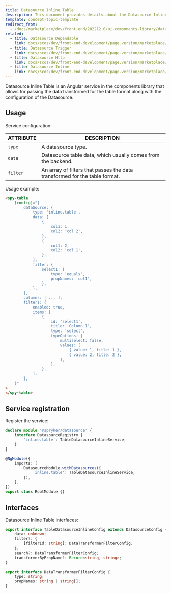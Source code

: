 ```yaml
---
title: Datasource Inline Table
description: This document provides details about the Datasource Inline Table service in the Components Library.
template: concept-topic-template
redirect_from:
  - /docs/marketplace/dev/front-end/202212.0/ui-components-library/datasources/datasource-inline-table.html
related:
  - title: Datasource Dependable
    link: docs/scos/dev/front-end-development/page.version/marketplace/ui-components-library/datasources/datasource-dependable.html
  - title: Datasource Trigger
    link: docs/scos/dev/front-end-development/page.version/marketplace/ui-components-library/datasources/datasource-trigger.html
  - title: Datasource Http
    link: docs/scos/dev/front-end-development/page.version/marketplace/ui-components-library/datasources/datasource-http.html
  - title: Datasource Inline
    link: docs/scos/dev/front-end-development/page.version/marketplace/ui-components-library/datasources/datasource-inline.html
---
```


Datasource Inline Table is an Angular service in the components library that allows for passing the data transformed for the table format along with the configuration of the Datasource.

## Usage

Service configuration:

| ATTRIBUTE | DESCRIPTION |
| - | - |
| `type` | A datasource type.   |
| `data` | Datasource table data, which usually comes from the backend.   |
| `filter` | An array of filters that passes the data transformed for the table format. |

Usage example:

```html
<spy-table
    [config]="{
        dataSource: {
            type: 'inline.table',
            data: [
                {
                    col1: 1,
                    col2: 'col 2',
                },
                {
                    col1: 2,
                    col2: 'col 1',
                },
            ],
            filter: {
                select1: {
                    type: 'equals',
                    propNames: 'col1',
                },
            },
        },
        columns: [ ... ],
        filters: {
            enabled: true,
            items: [
                {
                    id: 'select1',
                    title: 'Column 1',
                    type: 'select',
                    typeOptions: {
                        multiselect: false,
                        values: [
                            { value: 1, title: 1 },
                            { value: 2, title: 2 },
                        ],
                    },
                },
            ],
        },
    }"
>
</spy-table>
```

## Service registration

Register the service:

```ts
declare module '@spryker/datasource' {
    interface DatasourceRegistry {
        'inline.table': TableDatasourceInlineService;
    }
}

@NgModule({
    imports: [
        DatasourceModule.withDatasources({
            'inline.table': TableDatasourceInlineService,
        }),
    ],
})
export class RootModule {}
```

## Interfaces

Datasource Inline Table interfaces:

```ts
export interface TableDatasourceInlineConfig extends DatasourceConfig {
    data: unknown;
    filter?: {
        [filterId: string]: DataTransformerFilterConfig;
    };
    search?: DataTransformerFilterConfig;
    transformerByPropName?: Record<string, string>;
}

export interface DataTransformerFilterConfig {
    type: string;
    propNames: string | string[];
}
```

